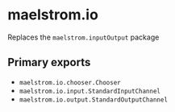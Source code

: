 # maelstrom.io
Replaces the `maelstrom.inputOutput` package

## Primary exports
* `maelstrom.io.chooser.Chooser`
* `maelstrom.io.input.StandardInputChannel`
* `maelstrom.io.output.StandardOutputChannel`